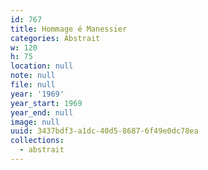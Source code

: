 ```yaml
---
id: 767
title: Hommage é Manessier
categories: Abstrait
w: 120
h: 75
location: null
note: null
file: null
year: '1969'
year_start: 1969
year_end: null
image: null
uuid: 3437bdf3-a1dc-40d5-8687-6f49e0dc78ea
collections:
  - abstrait
---
```


